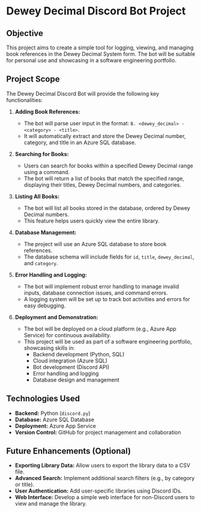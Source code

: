# Dewey Decimal Discord Bot Project

## Objective
This project aims to create a simple tool for logging, viewing, and managing book references in the Dewey Decimal System form. The bot will be suitable for personal use and showcasing in a software engineering portfolio.

## Project Scope
The Dewey Decimal Discord Bot will provide the following key functionalities:

1. **Adding Book References:**
   - The bot will parse user input in the format: `B. <dewey_decimal> - <category> - <title>`.
   - It will automatically extract and store the Dewey Decimal number, category, and title in an Azure SQL database.

2. **Searching for Books:**
   - Users can search for books within a specified Dewey Decimal range using a command.
   - The bot will return a list of books that match the specified range, displaying their titles, Dewey Decimal numbers, and categories.

3. **Listing All Books:**
   - The bot will list all books stored in the database, ordered by Dewey Decimal numbers.
   - This feature helps users quickly view the entire library.

4. **Database Management:**
   - The project will use an Azure SQL database to store book references.
   - The database schema will include fields for `id`, `title`, `dewey_decimal`, and `category`.

5. **Error Handling and Logging:**
   - The bot will implement robust error handling to manage invalid inputs, database connection issues, and command errors.
   - A logging system will be set up to track bot activities and errors for easy debugging.

6. **Deployment and Demonstration:**
   - The bot will be deployed on a cloud platform (e.g., Azure App Service) for continuous availability.
   - This project will be used as part of a software engineering portfolio, showcasing skills in:
     - Backend development (Python, SQL)
     - Cloud integration (Azure SQL)
     - Bot development (Discord API)
     - Error handling and logging
     - Database design and management

## Technologies Used
- **Backend:** Python (`discord.py`)
- **Database:** Azure SQL Database
- **Deployment:** Azure App Service
- **Version Control:** GitHub for project management and collaboration

## Future Enhancements (Optional)
- **Exporting Library Data:** Allow users to export the library data to a CSV file.
- **Advanced Search:** Implement additional search filters (e.g., by category or title).
- **User Authentication:** Add user-specific libraries using Discord IDs.
- **Web Interface:** Develop a simple web interface for non-Discord users to view and manage the library.